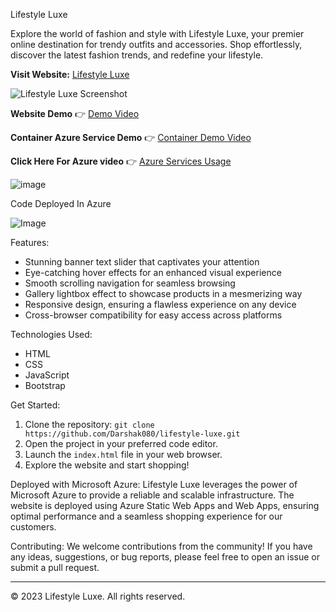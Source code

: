 Lifestyle Luxe

Explore the world of fashion and style with Lifestyle Luxe, your premier online destination for trendy outfits and accessories. Shop effortlessly, discover the latest fashion trends, and redefine your lifestyle.

**Visit Website:** [Lifestyle Luxe](https://darshak080.z19.web.core.windows.net)

![Lifestyle Luxe Screenshot](https://github.com/Darshak080/FRT-Project/assets/76243813/e3b5610f-8c97-4ac6-8545-7602509d5f92)

**Website Demo** 👉 [Demo Video](https://www.veed.io/view/9aa7a0b4-479f-4a80-92ef-d5ca28cb3a5b?sharingWidget=true&panel=share)

**Container Azure Service Demo** 👉 [Container Demo Video](https://www.veed.io/view/31f31fba-652c-4835-b78c-30013f7733a8?panel=share)

**Click Here For Azure video** 👉 [Azure Services Usage](https://www.veed.io/view/c3d4003d-2bc2-4753-987a-d4daf740c986?panel=share) 

![image](https://github.com/Darshak080/FRT-Project/assets/76243813/4ebef6ca-abb1-4e68-b645-881b48e19193)

Code Deployed In Azure 

![Image](https://github.com/Darshak080/FRT-Project/assets/76243813/1ba39781-10e5-42eb-ba6e-aacdd4f51809)





Features:
- Stunning banner text slider that captivates your attention
- Eye-catching hover effects for an enhanced visual experience
- Smooth scrolling navigation for seamless browsing
- Gallery lightbox effect to showcase products in a mesmerizing way
- Responsive design, ensuring a flawless experience on any device
- Cross-browser compatibility for easy access across platforms

Technologies Used:
- HTML
- CSS
- JavaScript
- Bootstrap

Get Started:
1. Clone the repository: `git clone https://github.com/Darshak080/lifestyle-luxe.git`
2. Open the project in your preferred code editor.
3. Launch the `index.html` file in your web browser.
4. Explore the website and start shopping!

Deployed with Microsoft Azure:
Lifestyle Luxe leverages the power of Microsoft Azure to provide a reliable and scalable infrastructure. The website is deployed using Azure Static Web Apps and Web Apps, ensuring optimal performance and a seamless shopping experience for our customers.

Contributing:
We welcome contributions from the community! If you have any ideas, suggestions, or bug reports, please feel free to open an issue or submit a pull request.


---
&copy; 2023 Lifestyle Luxe. All rights reserved.
